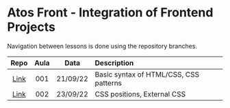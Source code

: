 # Atos Front - Integration of Frontend Projects

Navigation between lessons is done using the repository branches.

| Repo | Aula | Data    | Description 
|:---:|:--------:|:---------:|:-------------|
| <a href="https://github.com/gxlpes/atos-front/tree/001_aula_270922">Link</a> | 001 | 21/09/22 | Basic syntax of HTML/CSS, CSS patterns
| <a href="https://github.com/gxlpes/atos-front/tree/002_aula_041022">Link</a> | 002 | 23/09/22 | CSS positions, External CSS
